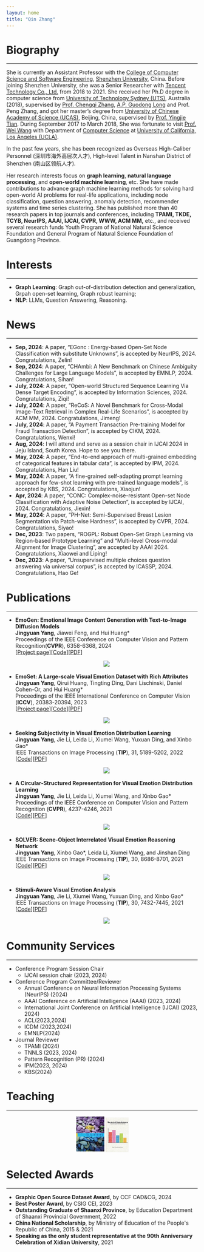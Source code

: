 ```yaml
---
layout: home
title: "Qin Zhang"
---
```


# Biography
---

She is currently an Assistant Professor with the [College of Computer Science and Software Engineering](https://csse.szu.edu.cn/pages/user/index?id=1309), [Shenzhen University](https://www.szu.edu.cn/), China. Before joining Shenzhen University, she was a Senior Researcher with [Tencent Technology Co., Ltd.](https://www.tencent.com/) from 2018 to 2021. She received her Ph.D degree in computer science from [University of Technology Sydney (UTS)](https://www.uts.edu.au/), Australia (2018), supervised by [Prof. Chengqi Zhang](https://profiles.uts.edu.au/Chengqi.Zhang), [A.P. Guodong Long](https://profiles.uts.edu.au/Guodong.Long) and Prof. Peng Zhang, and got her master’s degree from [University of Chinese Academy of Science (UCAS)](https://www.ucas.ac.cn/), Beijing, China, supervised by [Prof. Yingjie Tian](https://people.ucas.ac.cn/~tianyingjie?language=en). During September 2017 to March 2018, She was fortunate to visit [Prof. Wei Wang](https://web.cs.ucla.edu/~weiwang/) with Department of [Computer Science](https://www.cs.ucla.edu/) at [University of California, Los Angeles (UCLA)](https://www.ucla.edu/).

In the past few years, she has been recognized as Overseas High-Caliber Personnel (深圳市海外高层次人才), High-level Talent in Nanshan District of Shenzhen (南山区领航人才).

Her research interests focus on **graph learning**, **natural language processing**, and **open-world machine learning**, etc. She have made contributions to advance graph machine learning methods for solving hard open-world AI problems for real-life applications, including node classification, question answering, anomaly detection, recommender systems and time series clustering. She has published more than 40 research papers in top journals and conferences, including **TPAMI, TKDE, TCYB, NeurIPS, AAAI, IJCAI, CVPR, WWW, ACM MM,** etc., and received several research funds Youth Program of National Natural Science Foundation and General Program of Natural Science Foundation of Guangdong Province. 

# Interests
---

- **Graph Learning**: Graph out-of-distribution detection and generalization, Grpah open-set learning, Graph robust learning;
- **NLP**: LLMs, Question Answering, Reasoning.
  
# News
---

- **Sep, 2024**: A paper, “EGonc : Energy-based Open-Set Node Classification with substitute Unknowns”, is accepted by NeurIPS, 2024. Congratulations, Zelin!
- **Sep, 2024**: A paper, “CHAmbi: A New Benchmark on Chinese Ambiguity Challenges for Large Language Models”, is accepted by EMNLP, 2024. Congratulations, Sihan!
- **July, 2024**: A paper, “Open-world Structured Sequence Learning Via Dense Target Encoding”, is accepted by Information Sciences, 2024. Congratulations, Ziqi!
- **July, 2024**: A paper, “ReCoS: A Novel Benchmark for Cross-Modal Image-Text Retrieval in Complex Real-Life Scenarios”, is accepted by ACM MM, 2024. Congratulations, Jimeng!
- **July, 2024**: A paper, “A Payment Transaction Pre-training Model for Fraud Transaction Detection”, is accepted by CIKM, 2024. Congratulations, Wenxi!
- **Aug, 2024**: I will attend and serve as a session chair in IJCAI 2024 in Jeju Island, South Korea. Hope to see you there.
- **May, 2024**: A paper, “End-to-end approach of multi-grained embedding of categorical features in tabular data”, is accepted by IPM, 2024. Congratulations, Han Liu!
- **May, 2024**: A paper, “A fine-grained self-adapting prompt learning approach for few-shot learning with pre-trained language models”, is accepted by KBS, 2024. Congratulations, Xiaojun!
- **Apr, 2024**: A paper, “CONC: Complex-noise-resistant Open-set Node Classification with Adaptive Noise Detection”, is accepted by IJCAI, 2024. Congratulations, Jiexin!
- **May, 2024**: A paper, “PH-Net: Semi-Supervised Breast Lesion Segmentation via Patch-wise Hardness”, is accepted by CVPR, 2024. Congratulations, Siyao!
- **Dec, 2023**: Two papers, “ROGPL: Robust Open-Set Graph Learning via Region-based Prototype Learning” and “Multi-level Cross-modal Alignment for Image Clustering”, are accepted by AAAI 2024. Congratulations, Xiaowei and Liping!
- **Dec, 2023**: A paper, “Unsupervised multiple choices question answering via universal corpus”, is accepted by ICASSP, 2024. Congratulations, Hao Ge!

# Publications
---

- **EmoGen: Emotional Image Content Generation with Text-to-Image Diffusion Models**
    <br>**Jingyuan Yang**, Jiawei Feng, and Hui Huang\*
    <br>Proceedings of the IEEE Conference on Computer Vision and Pattern Recognition(**CVPR**), 6358-6368, 2024
    <br>\[[Project page](https://vcc.tech/research/2024/EmoGen)\]\[[Code](https://github.com/JingyuanYY/EmoGen)\]\[[PDF](https://openaccess.thecvf.com/content/CVPR2024/html/Yang_EmoGen_Emotional_Image_Content_Generation_with_Text-to-Image_Diffusion_Models_CVPR_2024_paper.html)\]
    
    <div align="center">
    <img src="../assets/6.png" width="70%">
    </div>

- **EmoSet: A Large-scale Visual Emotion Dataset with Rich Attributes**
    <br>**Jingyuan Yang**, Qirui Huang, Tingting Ding, Dani Lischinski, Daniel Cohen-Or, and Hui Huang\*
    <br>Proceedings of the IEEE International Conference on Computer Vision (**ICCV**), 20383-20394, 2023
    <br>\[[Project page](https://vcc.tech/EmoSet)\]\[[Code](https://github.com/JingyuanYY/EmoSet)\]\[[PDF](https://openaccess.thecvf.com/content/ICCV2023/html/Yang_EmoSet_A_Large-scale_Visual_Emotion_Dataset_with_Rich_Attributes_ICCV_2023_paper.html)\]
    
    <div align="center">
    <img src="../assets/5.jpg" width="90%">
    </div>

- **Seeking Subjectivity in Visual Emotion Distribution Learning** 
    <br>**Jingyuan Yang**, Jie Li, Leida Li, Xiumei Wang, Yuxuan Ding, and Xinbo Gao\*
    <br>IEEE Transactions on Image Processing (**TIP**), 31, 5189-5202, 2022
    <br>[[Code](https://github.com/JingyuanYY/SAMNet)\]\[[PDF](https://ieeexplore.ieee.org/abstract/document/9846869)\]
    
    <div align="center">
    <img src="../assets/4.png" width="70%">
    </div>

- **A Circular-Structured Representation for Visual Emotion Distribution Learning** 
    <br>**Jingyuan Yang**, Jie Li, Leida Li, Xiumei Wang, and Xinbo Gao\*
    <br>Proceedings of the IEEE Conference on Computer Vision and Pattern Recognition (**CVPR**), 4237-4246, 2021
    <br>[[Code](https://github.com/JingyuanYY/Circular-structured-representation)\]\[[PDF](https://openaccess.thecvf.com/content/CVPR2021/html/Yang_A_Circular-Structured_Representation_for_Visual_Emotion_Distribution_Learning_CVPR_2021_paper.html)\]
    
    <div align="center">
    <img src="../assets/3.png" width="70%">
    </div>

- **SOLVER: Scene-Object Interrelated Visual Emotion Reasoning Network** 
    <br>**Jingyuan Yang**, Xinbo Gao\*, Leida Li, Xiumei Wang, and Jinshan Ding
    <br>IEEE Transactions on Image Processing (**TIP**), 30, 8686-8701, 2021
    <br>[[Code](https://github.com/JingyuanYY/SOLVER)\]\[[PDF](https://ieeexplore.ieee.org/abstract/document/9580604)\]
    
    <div align="center">
    <img src="../assets/2.png" width="70%">
    </div>

- **Stimuli-Aware Visual Emotion Analysis** 
    <br>**Jingyuan Yang**, Jie Li, Xiumei Wang, Yuxuan Ding, and Xinbo Gao\*
    <br>IEEE Transactions on Image Processing (**TIP**), 30, 7432-7445, 2021
    <br>[[Code](https://github.com/JingyuanYY/Stimuli-aware-VEA)\]\[[PDF](https://ieeexplore.ieee.org/stamp/stamp.jsp?tp=&arnumber=9524517)\]
    
    <div align="center">
    <img src="../assets/1.png" width="70%">
    </div>
    
# Community Services
---

- Conference Program Session Chair
  - IJCAI session chair (2023, 2024)
- Conference Program Committee/Reviewer
  - Annual Conference on Neural Information Processing Systems (NeurIPS) (2024)
  - AAAI Conference on Artificial Intelligence (AAAI) (2023, 2024)
  - International Joint Conference on Artificial Intelligence (IJCAI) (2023, 2024)
  - ACL(2023,2024)
  - ICDM (2023,2024)
  - EMNLP(2024)
- Journal Reviewer
  - TPAMI (2024)
  - TNNLS (2023, 2024)
  - Pattern Recognition (PR)  (2024)
  - IPM(2023, 2024)
  - KBS(2024)
 
# Teaching
---

<div align="center">
    <img src="assets/Data_mining.jpg" width="15%" margin="10px">
    <img src="assets/Data_Science.jpg" width="12%" margin="10px">
</div>

# Selected Awards
---

- **Graphic Open Source Dataset Award**, by CCF CAD&CG, 2024
- **Best Poster Award**, by CSIG CEI, 2023
- **Outstanding Graduate of Shaanxi Province**, by Education Department of Shaanxi Provincial Government, 2022
- **China National Scholarship**, by Ministry of Education of the People's Republic of China, 2015 & 2021
- **Speaking as the only student representative at the 90th Anniversary Celebration of Xidian University**, 2021

